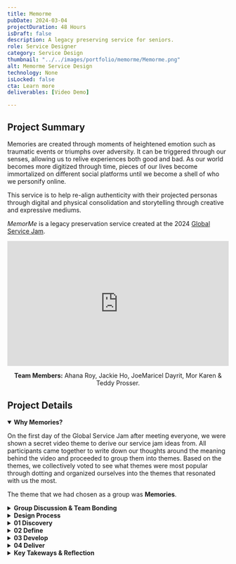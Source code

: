 ```yaml
---
title: Memorme
pubDate: 2024-03-04
projectDuration: 48 Hours
isDraft: false
description: A legacy preserving service for seniors.
role: Service Designer
category: Service Design
thumbnail: "../../images/portfolio/memorme/Memorme.png"
alt: Memorme Service Design
technology: None
isLocked: false
cta: Learn more
deliverables: [Video Demo]

---
```


## Project Summary
Memories are created through moments of heightened emotion such as traumatic events or triumphs over adversity. It can be triggered through our senses, allowing us to relive experiences both good and bad. As our world becomes more digitized through time, pieces of our lives become immortalized on different social platforms until we become a shell of who we personify online.  

This service is to help re-align authenticity with their projected personas through digital and physical consolidation and storytelling through creative and expressive mediums. 

*MemorMe* is a legacy preservation service created at the 2024 [Global Service Jam](http://globaljams.org/). 


<div class="video-container" align="center">
<iframe style="aspect-ratio: 16/9" width="100%" src="https://www.youtube.com/embed/Zg0DkyFDdhQ?si=XPb8i1M1_qVDa4DM" title="YouTube video player" frameborder="0" allow="accelerometer; autoplay; clipboard-write; encrypted-media; gyroscope; picture-in-picture; web-share" allowfullscreen></iframe>

<strong>Team Members:</strong> Ahana Roy, Jackie Ho, JoeMaricel Dayrit, Mor Karen & Teddy Prosser.

</div>

## Project Details

<details open>
<summary><strong>Why Memories?</strong></summary>

On the first day of the Global Service Jam after meeting everyone, we were shown a secret video theme to derive our service jam ideas from. All participants came together to write down our thoughts around the meaning behind the video and proceeded to group them into themes. Based on the themes, we collectively voted to see what themes were most popular through dotting and organized ourselves into the themes that resonated with us the most. 

The theme that we had chosen as a group was **Memories**.
</details>

<details>
<summary><strong>Group Discussion & Team Bonding</strong></summary>
<p><img class="portfolio-images" src="/images/portfolio/memorme/memorme-discussion.jpeg" alt="Memorme Discussion" width="100%" height="100%"></p>

Before we start the process, we each discussed our own interpretations of what a memory was, as well as share a personal memory with each other. 

This fostered a safe environment for ideas to flow and helps build trust within the team.

</details>
<details>
<summary><strong>Design Process</strong></summary>

At this service jam, we were to utilize the Double Diamond Process, which breaks down into 4 distinct phases:

<div class="image-container" text-align="center">
<p><img class="portfolio-images" src="/images/portfolio/memorme/Memorme-DoubleDiamond.jpeg" alt="A bird" width="100%" height="100%"></p>
</div>

### Double Diamond Design Process

#### DISCOVER
Understanding the issue by speaking and spending time with those who are affected by the issues

- Behaviour-led Research
- Establish User Needs

#### DEFINE
Allowing insights generated from discovery to help clearly define the challenge

- Synthesize findings
- Align to project objectives
- Frame problem
- Define problem

#### DEVELOP
Provide many solutions through co-designing with a range of different people.

- Generate Ideas
- Prototype Solutions
- Usability Testing

#### DELIVER
Testing out solutions at a smaller scale to reject solutions that will not work and improve on those that will.

- Final Testing
- Implementation
- Launch Experiments
- Presentation & Feedback
</details>

<details>
<summary><strong>01 Discovery</strong></summary>

### 10 Minutes of Question Generation
Using a timer of 10 minutes, we collectively wrote down questions on each sticky note and hid the questions from each other. This is to help speed up question generation and prevent ourselves from peeking and getting stuck on what to write.

<p><img class="portfolio-images" src="/images/portfolio/memorme/memorme-brainstorm.jpg" alt="Memorme Discussion" width="100%" height="100%"></p>

### Grouping Questions by Themes
We sorted the list of questions and determined the following to be the themes present: 

1. Tools & Methods
2. Philosophy
3. Forgetfulness
4. Remembering for Others
5. Specific Memories

We voted on 2 questions from each category and picked one question from each theme, broke off into smaller teams and onto the streets to gather insights from strangers. Having smaller groups help us not be as intimidating to strangers and are more likely to help us answer some of these questions.  

<p><img class="portfolio-images" src="/images/portfolio/memorme/memorme-organizing.jpg" alt="Memorme Discussion" width="100%" height="100%"></p>


### Unstructured Interviews
Before we start any interview processes, we explain to the interviewees on the following:
1) Why we are doing this?
2) What are we trying to do?
3) Managing expectations by telling how long it will take to do this.

After context is established, we proceed to gain consent if they agree to participate in the study. In the ideal situation, we would be doing this with a formal legal consent form. Due to limited resources and time, we opted to use a camera phone as a way to quickly gain consent from each interviewee. Videos are very useful tools as it allows you to recall information directly mentioned during the interview. It also allows data to be more objective and isn't subject to personal interpretations via note taking. 

With a camera phone out and recording, we would ask the following questions: 

*"Do you consent to being recorded for the purposes of research? Your answers is strictly for research purposes and will be be anonymous and confidential."* If they agree, we then proceed to ask the following open-ended questions.

<p><img class="portfolio-images" src="/images/portfolio/memorme/memorme-consent.jpg" alt="Memorme Discussion" width="100%" height="100%"></p>

### Some questions we asked our Interviewees



1) Do you use any tools or methods to help you with your memories?
2) Do you have any trouble with remembering things?
3) Why are memories important?
4) Do you often help others remember things?
5) What is one memory that comes to mind immediately to you?

</details>

<details>


<summary><strong>02 Define</strong></summary>

### Organizing & Distilling our Research
<p><img class="portfolio-images" src="/images/portfolio/memorme/memorme-answers.jpg" alt="Memorme Discussion" width="100%" height="100%"></p>

Themes that came out of the answers were:
- Feelings of regret and wanting to share that with others
- Memories are life changing milestones, 
- Memories could be traumatic or events of overcoming adversity
- Memories are off-loaded and stored online
- Memories can be relived but from a different perspective.
  

### Framing the Problem
By framing the problem concisely, we can develop solutions for this problem.

##### Who are our users?
  - Seniors

##### What outcomes do we want?
Being able to tell their own personal stories before they are gone.

##### What are users trying to do?
The users want to teach the younger generations and avoid regrets before it's too late. They may not be able to express themselves.

##### What will users get out of using this service?
A cohesive story that can be shared by family members and generational life lessons.

##### Is this part of a broader service?
This would be the primary service that is offered but can be combined with other services.

##### What are our key metrics?
Finished products after using our service.

##### What is our motivation? Why Now?
Baby Boomers are one of the largest demographics in the world that is in decline and they have a smaller window of time left. We want to be able to capture their stories before it is too late.

##### Final Problem Statement
Seniors are not able to share life lessons and stories for the next generation. 

</details>
<details>
<summary><strong>03 Develop</strong></summary>
<p><img class="portfolio-images" src="/images/portfolio/memorme/memorme-final.jpeg" alt="Memorme Discussion" width="100%" height="100%"></p>

Given the limited time that we have, we generated two concrete ideas for our service, a digital and a physical service.

### Idea #1: A digital service
A digital service, which allowed the user to consolidate their life into one space. We import all social media channels, cloud storage into one space. The tool allows you to sift through and build understanding around key events and periods of your life. The end result is a summarization of the user's life and can be expressed into physical forms such as a novel, comic book, Vinyl and etc.

### Idea #2: A physical service
An external service provided to senior homes to help seniors build their life story so that their legacy can be remembered by family and friends.

We opted to go with option #2.
</details>
<details>


<summary><strong>04 Deliver</strong></summary>
<p><img class="portfolio-images" src="/images/portfolio/memorme/memorme-team.jpeg" alt="Memorme Discussion" width="100%" height="100%"></p>

## Creating a Story
Storytelling through bodystorming service is a powerful way to quickly summerize what your service is about.

</details>
<details>

<summary><strong>Key Takeways & Reflection</strong></summary>

### What did I learn?
This event has opened my eyes to the need of more service designers in the world to help support businesses and government entities create a better brand experience through planning and organizing their resources for their employees. 

### What is Service Design in Practice?
- Service Design is holistic and focuses on the end-to-end experience.
- Service Design is a never ending processes.
- Service Design is the responsibility of an organization to maintain.

### Show, Don't tell
Showing a protoype allows others to experience the service and provides more clarity to the idea than just presenting a deck.  

### Learn by Doing, Not Talking 
You get better by actively practicing and not just talk about it.  
</details>
